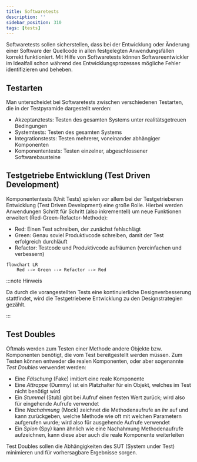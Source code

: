 ```yaml
---
title: Softwaretests
description: ''
sidebar_position: 310
tags: [tests]
---
```


Softwaretests sollen sicherstellen, dass bei der Entwicklung oder Änderung einer
Software der Quellcode in allen festgelegten Anwendungsfällen korrekt
funktioniert. Mit Hilfe von Softwaretests können Softwareentwickler im Idealfall
schon während des Entwicklungsprozesses mögliche Fehler identifizieren und
beheben.

## Testarten

Man unterscheidet bei Softwaretests zwischen verschiedenen Testarten, die in der
Testpyramide dargestellt werden:

- Akzeptanztests: Testen des gesamten Systems unter realitätsgetreuen
  Bedingungen
- Systemtests: Testen des gesamten Systems
- Integrationstests: Testen mehrerer, voneinander abhängiger Komponenten
- Komponententests: Testen einzelner, abgeschlossener Softwarebausteine

## Testgetriebe Entwicklung (Test Driven Development)

Komponententests (Unit Tests) spielen vor allem bei der Testgetriebenen
Entwicklung (Test Driven Development) eine große Rolle. Hierbei werden
Anwendungen Schritt für Schritt (also inkrementell) um neue Funktionen erweitert
(Red-Green-Refactor-Methode):

- Red: Einen Test schreiben, der zunächst fehlschlägt
- Green: Genau soviel Produktivcode schreiben, damit der Test erfolgreich
  durchläuft
- Refactor: Testcode und Produktivcode aufräumen (vereinfachen und verbessern)

```mermaid
flowchart LR
    Red --> Green --> Refactor --> Red
```

:::note Hinweis

Da durch die vorangestellten Tests eine kontinuierliche Designverbesserung
stattfindet, wird die Testgetriebene Entwicklung zu den Designstrategien
gezählt.

:::

## Test Doubles

Oftmals werden zum Testen einer Methode andere Objekte bzw. Komponenten
benötigt, die vom Test bereitgestellt werden müssen. Zum Testen können entweder
die realen Komponenten, oder aber sogenannte _Test Doubles_ verwendet werden:

- Eine _Fälschung_ (Fake) imitiert eine reale Komponente
- Eine _Attrappe_ (Dummy) ist ein Platzhalter für ein Objekt, welches im Test
  nicht benötigt wird
- Ein _Stummel_ (Stub) gibt bei Aufruf einen festen Wert zurück; wird also für
  eingehende Aufrufe verwendet
- Eine _Nachahmung_ (Mock) zeichnet die Methodenaufrufe an ihr auf und kann
  zurückgeben, welche Methode wie oft mit welchen Parametern aufgerufen wurde;
  wird also für ausgehende Aufrufe verwendet
- Ein _Spion_ (Spy) kann ähnlich wie eine Nachahmung Methodenaufrufe
  aufzeichnen, kann diese aber auch die reale Komponente weiterleiten

Test Doubles sollen die Abhängigkeiten des SUT (System under Test) minimieren
und für vorhersagbare Ergebnisse sorgen.
